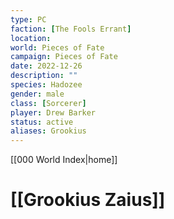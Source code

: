 ```yaml
---
type: PC
faction: [The Fools Errant]
location: 
world: Pieces of Fate
campaign: Pieces of Fate
date: 2022-12-26
description: ""
species: Hadozee
gender: male
class: [Sorcerer]
player: Drew Barker
status: active
aliases: Grookius
---
```

[[000 World Index|home]]
# [[Grookius Zaius]]

